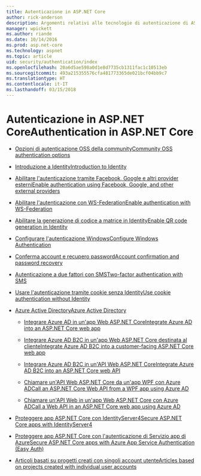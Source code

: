 ```yaml
---
title: Autenticazione in ASP.NET Core
author: rick-anderson
description: Argomenti relativi alle tecnologie di autenticazione di ASP.NET Core.
manager: wpickett
ms.author: riande
ms.date: 10/14/2016
ms.prod: asp.net-core
ms.technology: aspnet
ms.topic: article
uid: security/authentication/index
ms.openlocfilehash: 20a6d5ae598a0d1e8d7735cb1311fac1c10513eb
ms.sourcegitcommit: 493a215355576cfa481773365de021bcf04bb9c7
ms.translationtype: HT
ms.contentlocale: it-IT
ms.lasthandoff: 03/15/2018
---
```

# <a name="authentication-in-aspnet-core"></a><span data-ttu-id="6a13d-103">Autenticazione in ASP.NET Core</span><span class="sxs-lookup"><span data-stu-id="6a13d-103">Authentication in ASP.NET Core</span></span>

* [<span data-ttu-id="6a13d-104">Opzioni di autenticazione OSS della community</span><span class="sxs-lookup"><span data-stu-id="6a13d-104">Community OSS authentication options</span></span>](xref:security/authentication/community)

* [<span data-ttu-id="6a13d-105">Introduzione a Identity</span><span class="sxs-lookup"><span data-stu-id="6a13d-105">Introduction to Identity</span></span>](xref:security/authentication/identity)

* [<span data-ttu-id="6a13d-106">Abilitare l'autenticazione tramite Facebook, Google e altri provider esterni</span><span class="sxs-lookup"><span data-stu-id="6a13d-106">Enable authentication using Facebook, Google, and other external providers</span></span>](xref:security/authentication/social/index)

* [<span data-ttu-id="6a13d-107">Abilitare l'autenticazione con WS-Federation</span><span class="sxs-lookup"><span data-stu-id="6a13d-107">Enable authentication with WS-Federation</span></span>](xref:security/authentication/ws-federation)

* [<span data-ttu-id="6a13d-108">Abilitare la generazione di codice a matrice in Identity</span><span class="sxs-lookup"><span data-stu-id="6a13d-108">Enable QR code generation in Identity</span></span>](xref:security/authentication/identity-enable-qrcodes)

* [<span data-ttu-id="6a13d-109">Configurare l'autenticazione Windows</span><span class="sxs-lookup"><span data-stu-id="6a13d-109">Configure Windows Authentication</span></span>](xref:security/authentication/windowsauth)

* [<span data-ttu-id="6a13d-110">Conferma account e recupero password</span><span class="sxs-lookup"><span data-stu-id="6a13d-110">Account confirmation and password recovery</span></span>](xref:security/authentication/accconfirm)

* [<span data-ttu-id="6a13d-111">Autenticazione a due fattori con SMS</span><span class="sxs-lookup"><span data-stu-id="6a13d-111">Two-factor authentication with SMS</span></span>](xref:security/authentication/2fa)

* [<span data-ttu-id="6a13d-112">Usare l'autenticazione tramite cookie senza Identity</span><span class="sxs-lookup"><span data-stu-id="6a13d-112">Use cookie authentication without Identity</span></span>](xref:security/authentication/cookie)

* [<span data-ttu-id="6a13d-113">Azure Active Directory</span><span class="sxs-lookup"><span data-stu-id="6a13d-113">Azure Active Directory</span></span>](xref:security/authentication/azure-active-directory/index)

  * [<span data-ttu-id="6a13d-114">Integrare Azure AD in un'app Web ASP.NET Core</span><span class="sxs-lookup"><span data-stu-id="6a13d-114">Integrate Azure AD into an ASP.NET Core web app</span></span>](https://azure.microsoft.com/documentation/samples/active-directory-dotnet-webapp-openidconnect-aspnetcore/)

  * [<span data-ttu-id="6a13d-115">Integrare Azure AD B2C in un'app Web ASP.NET Core destinata al cliente</span><span class="sxs-lookup"><span data-stu-id="6a13d-115">Integrate Azure AD B2C into a customer-facing ASP.NET Core web app</span></span>](xref:security/authentication/azure-ad-b2c)

  * [<span data-ttu-id="6a13d-116">Integrare Azure AD B2C in un'API Web ASP.NET Core</span><span class="sxs-lookup"><span data-stu-id="6a13d-116">Integrate Azure AD B2C into an ASP.NET Core web API</span></span>](xref:security/authentication/azure-ad-b2c-webapi)

  * [<span data-ttu-id="6a13d-117">Chiamare un'API Web ASP.NET Core da un'app WPF con Azure AD</span><span class="sxs-lookup"><span data-stu-id="6a13d-117">Call an ASP.NET Core Web API from a WPF app using Azure AD</span></span>](https://azure.microsoft.com/documentation/samples/active-directory-dotnet-native-aspnetcore/)

  * [<span data-ttu-id="6a13d-118">Chiamare un'API Web in un'app Web ASP.NET Core con Azure AD</span><span class="sxs-lookup"><span data-stu-id="6a13d-118">Call a Web API in an ASP.NET Core web app using Azure AD</span></span>](https://azure.microsoft.com/documentation/samples/active-directory-dotnet-webapp-webapi-openidconnect-aspnetcore/)

* [<span data-ttu-id="6a13d-119">Proteggere app ASP.NET Core con IdentityServer4</span><span class="sxs-lookup"><span data-stu-id="6a13d-119">Secure ASP.NET Core apps with IdentityServer4</span></span>](http://docs.identityserver.io/en/release/)

* [<span data-ttu-id="6a13d-120">Proteggere app ASP.NET Core con l'autenticazione di Servizio app di Azure</span><span class="sxs-lookup"><span data-stu-id="6a13d-120">Secure ASP.NET Core apps with Azure App Service Authentication (Easy Auth)</span></span>](/azure/app-service/app-service-authentication-overview)

* [<span data-ttu-id="6a13d-121">Articoli basati su progetti creati con singoli account utente</span><span class="sxs-lookup"><span data-stu-id="6a13d-121">Articles based on projects created with individual user accounts</span></span>](xref:security/authentication/individual)
